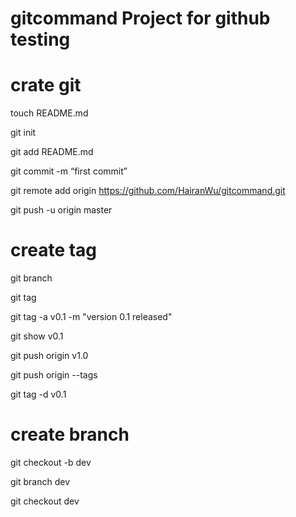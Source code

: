 # gitcommand Project for github testing

# crate git

touch README.md 

git init 

git add README.md 

git commit -m “first commit” 

git remote add origin https://github.com/HairanWu/gitcommand.git

git push -u origin master

# create tag
git branch

git tag

git tag -a v0.1 -m "version 0.1 released"

git show v0.1

git push origin v1.0

git push origin --tags

git tag -d v0.1

# create branch

git checkout -b dev

git branch dev

git checkout dev
